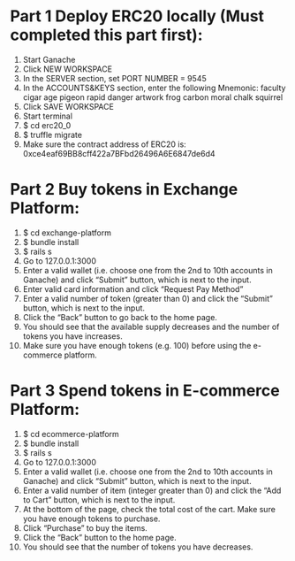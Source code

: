 # Part 1 Deploy ERC20 locally (Must completed this part first):
1. Start Ganache
2. Click NEW WORKSPACE
3. In the SERVER section, set PORT NUMBER = 9545
4. In the ACCOUNTS&KEYS section, enter the following Mnemonic:
faculty cigar age pigeon rapid danger artwork frog carbon moral chalk squirrel
5. Click SAVE WORKSPACE
6. Start terminal
7. $ cd erc20_0
8. $ truffle migrate
9. Make sure the contract address of ERC20 is:
0xce4eaf69BB8cff422a7BFbd26496A6E6847de6d4
# Part 2 Buy tokens in Exchange Platform:
1. $ cd exchange-platform
2. $ bundle install
3. $ rails s
4. Go to 127.0.0.1:3000
5. Enter a valid wallet (i.e. choose one from the 2nd to 10th accounts in Ganache) and
click “Submit” button, which is next to the input.
6. Enter valid card information and click “Request Pay Method”
7. Enter a valid number of token (greater than 0) and click the “Submit” button, which
is next to the input.
8. Click the “Back” button to go back to the home page.
9. You should see that the available supply decreases and the number of tokens you
have increases.
10. Make sure you have enough tokens (e.g. 100) before using the e-commerce
platform.
# Part 3 Spend tokens in E-commerce Platform:
1. $ cd ecommerce-platform
2. $ bundle install
3. $ rails s
4. Go to 127.0.0.1:3000
5. Enter a valid wallet (i.e. choose one from the 2nd to 10th accounts in Ganache) and
click “Submit” button, which is next to the input.
6. Enter a valid number of item (integer greater than 0) and click the “Add to Cart”
button, which is next to the input.
7. At the bottom of the page, check the total cost of the cart. Make sure you have
enough tokens to purchase.
8. Click “Purchase” to buy the items.
11. Click the “Back” button to the home page.
12. You should see that the number of tokens you have decreases.
